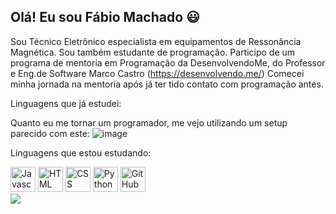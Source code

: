 ## Olá! Eu sou Fábio Machado 😃
Sou Técnico Eletrônico especialista em equipamentos de Ressonância Magnética.
Sou também estudante de programação.
Participo de um programa de mentoria em Programação da DesenvolvendoMe, do Professor e Eng.de Software Marco Castro (https://desenvolvendo.me/)
Comecei minha jornada na mentoria após já ter tido contato com programação antes.

Linguagens que já estudei: 


Quanto eu me tornar um programador, me vejo utilizando um setup parecido com este:
![image](https://github.com/fqmachado/fqmachado/assets/115643087/613f0f68-7941-4260-b068-bfe4969bd60d)

Linguagens que estou estudando:
<div>
            <img title="Javascript" height="40" width="40" src="https://cdn.jsdelivr.net/gh/devicons/devicon@latest/icons/javascript/javascript-original.svg" />
            <img title="HTML" height="40" width="40" src="https://cdn.jsdelivr.net/gh/devicons/devicon@latest/icons/html5/html5-original.svg" />
            <img title="CSS" height="40" width="40" src="https://cdn.jsdelivr.net/gh/devicons/devicon@latest/icons/css3/css3-original.svg" />      
            <img title="Python" height="40" width="40" src="https://cdn.jsdelivr.net/gh/devicons/devicon@latest/icons/python/python-original.svg" />
            <img title="GitHub" height="40" width="40" src="https://cdn.jsdelivr.net/gh/devicons/devicon@latest/icons/github/github-original-wordmark.svg" />
</div>

<div>
            <a href="https://www.linkedin.com/in/fabio-machado-mri2839994a/" target="_blank"><img src="https://img.shields.io/badge/LinkedIn-0077B5?style=for-the-badge&logo=linkedin&logoColor=white" target="_blank"></a>       
</div>
            
<!--
**fqmachado/fqmachado** is a ✨ _special_ ✨ repository because its `README.md` (this file) appears on your GitHub profile.

Here are some ideas to get you started:

- 🔭 I’m currently working on ...
- 🌱 I’m currently learning ...
- 👯 I’m looking to collaborate on ...
- 🤔 I’m looking for help with ...
- 💬 Ask me about ...
- 📫 How to reach me: ...
- 😄 Pronouns: ...
- ⚡ Fun fact: ...
-->
